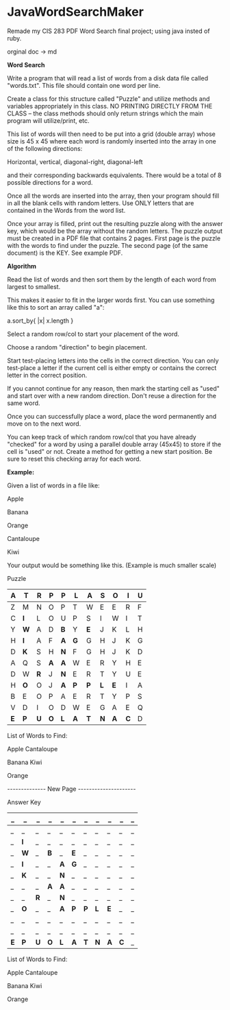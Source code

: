# JavaWordSearchMaker
Remade my CIS 283 PDF Word Search final project; using java insted of ruby.

orginal doc -> md

**Word Search**

Write a program that will read a list of words from a disk data file called &quot;words.txt&quot;. This file should contain one word per line.

Create a class for this structure called &quot;Puzzle&quot; and utilize methods and variables appropriately in this class. NO PRINTING DIRECTLY FROM THE CLASS – the class methods should only return strings which the main program will utilize/print, etc.

This list of words will then need to be put into a grid (double array) whose size is 45 x 45 where each word is randomly inserted into the array in one of the following directions:

Horizontal, vertical, diagonal-right, diagonal-left

and their corresponding backwards equivalents. There would be a total of 8 possible directions for a word.

Once all the words are inserted into the array, then your program should fill in all the blank cells with random letters. Use ONLY letters that are contained in the Words from the word list.

Once your array is filled, print out the resulting puzzle along with the answer key, which would be the array without the random letters. The puzzle output must be created in a PDF file that contains 2 pages. First page is the puzzle with the words to find under the puzzle. The second page (of the same document) is the KEY. See example PDF.

**Algorithm**

Read the list of words and then sort them by the length of each word from largest to smallest.

This makes it easier to fit in the larger words first. You can use something like this to sort an array called &quot;a&quot;:

a.sort\_by{ |x| x.length }

Select a random row/col to start your placement of the word.

Choose a random &quot;direction&quot; to begin placement.

Start test-placing letters into the cells in the correct direction. You can only test-place a letter if the current cell is either empty or contains the correct letter in the correct position.

If you cannot continue for any reason, then mark the starting cell as &quot;used&quot; and start over with a new random direction. Don&#39;t reuse a direction for the same word.

Once you can successfully place a word, place the word permanently and move on to the next word.

You can keep track of which random row/col that you have already &quot;checked&quot; for a word by using a parallel double array (45x45) to store if the cell is &quot;used&quot; or not. Create a method for getting a new start position. Be sure to reset this checking array for each word.

**Example:**

Given a list of words in a file like:

Apple

Banana

Orange

Cantaloupe

Kiwi

Your output would be something like this. (Example is much smaller scale)

Puzzle

| A | T | R | P | P | L | A | S | O | I | U |
| --- | --- | --- | --- | --- | --- | --- | --- | --- | --- | --- |
| Z | M | N | O | P | T | W | E | E | R | F |
| C | **I** | L | O | U | P | S | I | W | I | T |
| Y | **W** | A | D | **B** | Y | **E** | J | K | L | H |
| H | **I** | A | F | **A** | **G** | G | H | J | K | G |
| D | **K** | S | H | **N** | F | G | H | J | K | D |
| A | Q | S | **A** | **A** | W | E | R | Y | H | E |
| D | W | **R** | J | **N** | E | R | T | Y | U | E |
| H | **O** | O | J | **A** | **P** | **P** | **L** | **E** | I | A |
| B | E | O | P | A | E | R | T | Y | P | S |
| V | D | I | O | D | W | E | G | A | E | Q |
| **E** | **P** | **U** | **O** | **L** | **A** | **T** | **N** | **A** | **C** | D |

List of Words to Find:

Apple Cantaloupe

Banana Kiwi

Orange

-------------- New Page ---------------------

Answer Key

| _ | _ | _ | _ | _ | _ | _ | _ | _ | _ | _ |
| --- | --- | --- | --- | --- | --- | --- | --- | --- | --- | --- |
| _ | _ | _ | _ | _ | _ | _ | _ | _ | _ | _ |
| _ | **I** | _ | _ | _ | _ | _ | _ | _ | _ | _ |
| _ | **W** | _ | **B** | _ | **E** | _ | _ | _ | _ | _ |
| _ | **I** | _ | _ | **A** | **G** | _ | _ | _ | _ | _ |
| _ | **K** | _ | _ | **N** | _ | _ | _ | _ | _ | _ |
| _ | _ | _ | **A** | **A** | _ | _ | _ | _ | _ | _ |
| _ | _ | **R** | _ | **N** | _ | _ | _ | _ | _ | _ |
| _ | **O** | _ | _ | **A** | **P** | **P** | **L** | **E** | _ | _ |
| _ | _ | _ | _ | _ | _ | _ | _ | _ | _ | _ |
| _ | _ | _ | _ | _ | _ | _ | _ | _ | _ | _ |
| **E** | **P** | **U** | **O** | **L** | **A** | **T** | **N** | **A** | **C** | _ |

List of Words to Find:

Apple Cantaloupe

Banana Kiwi

Orange
